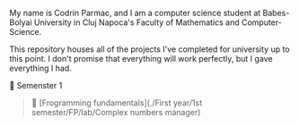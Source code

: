 My name is Codrin Parmac, and I am a computer science student at Babes-Bolyai University in Cluj Napoca's Faculty of Mathematics and Computer-Science.

This repository houses all of the projects I've completed for university up to this point. I don't promise that everything will work perfectly, but I gave everything I had.

:file_folder: Semenster 1 <br>
> :snake: [Frogramming fundamentals](./First year/1st semester/FP/lab/Complex numbers manager)
